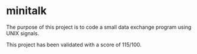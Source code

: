 # minitalk

The purpose of this project is to code a small data exchange program using UNIX signals.

This project has been validated with a score of 115/100.
